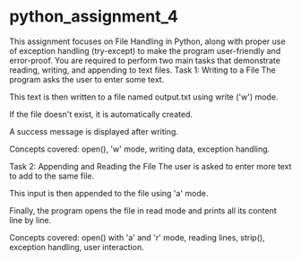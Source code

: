 # python_assignment_4
This assignment focuses on File Handling in Python, along with proper use of exception handling (try-except) to make the program user-friendly and error-proof. You are required to perform two main tasks that demonstrate reading, writing, and appending to text files.
Task 1: Writing to a File
The program asks the user to enter some text.

This text is then written to a file named output.txt using write ('w') mode.

If the file doesn't exist, it is automatically created.

A success message is displayed after writing.

Concepts covered: open(), 'w' mode, writing data, exception handling.

 Task 2: Appending and Reading the File
The user is asked to enter more text to add to the same file.

This input is then appended to the file using 'a' mode.

Finally, the program opens the file in read mode and prints all its content line by line.

 Concepts covered: open() with 'a' and 'r' mode, reading lines, strip(), exception handling, user interaction.
